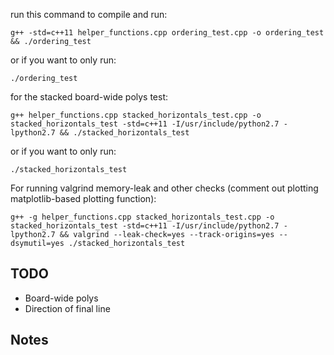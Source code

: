 run this command to compile and run:
```
g++ -std=c++11 helper_functions.cpp ordering_test.cpp -o ordering_test && ./ordering_test
```
or if you want to only run: 
```
./ordering_test
```

for the stacked board-wide polys test:
```
g++ helper_functions.cpp stacked_horizontals_test.cpp -o stacked_horizontals_test -std=c++11 -I/usr/include/python2.7 -lpython2.7 && ./stacked_horizontals_test
```
or if you want to only run:
```
./stacked_horizontals_test
```

For running valgrind memory-leak and other checks (comment out plotting matplotlib-based plotting function):
```
g++ -g helper_functions.cpp stacked_horizontals_test.cpp -o stacked_horizontals_test -std=c++11 -I/usr/include/python2.7 -lpython2.7 && valgrind --leak-check=yes --track-origins=yes --dsymutil=yes ./stacked_horizontals_test
```


## TODO
- Board-wide polys
- Direction of final line

## Notes
